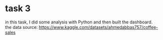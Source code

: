 # task 3
in this task, I did some analysis with Python and then built the dashboard.
the data source: https://www.kaggle.com/datasets/ahmedabbas757/coffee-sales
